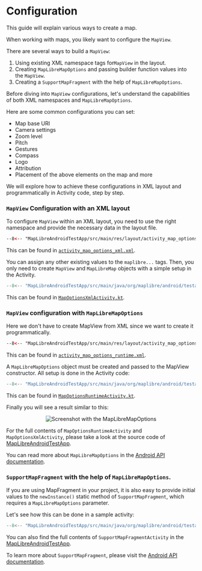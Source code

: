 # Configuration

This guide will explain various ways to create a map.

When working with maps, you likely want to configure the `MapView`.

There are several ways to build a `MapView`:

1. Using existing XML namespace tags for`MapView` in the layout.
2. Creating `MapLibreMapOptions` and passing builder function values into the `MapView`.
3. Creating a `SupportMapFragment` with the help of `MapLibreMapOptions`.

Before diving into `MapView` configurations, let's understand the capabilities of both XML namespaces and `MapLibreMapOptions`.

Here are some common configurations you can set:

- Map base URI
- Camera settings
- Zoom level
- Pitch
- Gestures
- Compass
- Logo
- Attribution
- Placement of the above elements on the map and more

We will explore how to achieve these configurations in XML layout and programmatically in Activity code, step by step.

### `MapView` Configuration with an XML layout

To configure `MapView` within an XML layout, you need to use the right namespace and provide the necessary data in the layout file.

```xml
--8<-- "MapLibreAndroidTestApp/src/main/res/layout/activity_map_options_xml.xml"
```

This can be found in [`activity_map_options_xml.xml`](https://github.com/maplibre/maplibre-native/blob/main/platform/android/MapLibreAndroidTestApp/src/main/res/layout/activity_map_fragment.xml).

You can assign any other existing values to the `maplibre...` tags. Then, you only need to create `MapView` and `MapLibreMap` objects with a simple setup in the Activity.

```kotlin title="MapOptionsXmlActivity.kt"
--8<-- "MapLibreAndroidTestApp/src/main/java/org/maplibre/android/testapp/activity/options/MapOptionsXmlActivity.kt"
```

This can be found in [`MapOptionsXmlActivity.kt`](https://github.com/maplibre/maplibre-native/blob/main/platform/android/MapLibreAndroidTestApp/src/main/java/org/maplibre/android/testapp/activity/options/MapOptionsXmlActivity.kt).

### `MapView` configuration with `MapLibreMapOptions`

 Here we don't have to create MapView from XML since we want to create it programmatically.
```xml
--8<-- "MapLibreAndroidTestApp/src/main/res/layout/activity_map_options_runtime.xml"
```

This can be found in [`activity_map_options_runtime.xml`](https://github.com/maplibre/maplibre-native/blob/main/platform/android/MapLibreAndroidTestApp/src/main/res/layout/activity_map_options_runtime.xml).

A `MapLibreMapOptions` object must be created and passed to the MapView constructor. All setup is done in the Activity code:

```kotlin title="MapOptionsRuntimeActivity.kt"
--8<-- "MapLibreAndroidTestApp/src/main/java/org/maplibre/android/testapp/activity/options/MapOptionsRuntimeActivity.kt"
```

This can be found in [`MapOptionsRuntimeActivity.kt`](https://github.com/maplibre/maplibre-native/blob/main/platform/android/MapLibreAndroidTestApp/src/main/java/org/maplibre/android/testapp/activity/options/MapOptionsRuntimeActivity.kt).

Finally you will see a result similar to this:

<div style="text-align: center">
  <img src="https://github.com/user-attachments/assets/dd85f496-3e6f-4788-933e-4ec3d5999935" alt="Screenshot with the MapLibreMapOptions">
</div>

For the full contents of `MapOptionsRuntimeActivity` and `MapOptionsXmlActivity`, please take a look at the source code of [MapLibreAndroidTestApp](https://github.com/maplibre/maplibre-native/tree/main/platform/android/MapLibreAndroidTestApp/src/main/java/org/maplibre/android/testapp/activity/options).

You can read more about `MapLibreMapOptions` in the [Android API documentation](https://maplibre.org/maplibre-native/android/api/-map-libre%20-native%20-android/org.maplibre.android.maps/-map-libre-map-options/index.html?query=open%20class%20MapLibreMapOptions%20:%20Parcelable).

### `SupportMapFragment` with the help of `MapLibreMapOptions`.

If you are using MapFragment in your project, it is also easy to provide initial values to the `newInstance()` static method of `SupportMapFragment`, which requires a `MapLibreMapOptions` parameter.

Let's see how this can be done in a sample activity:

```kotlin
--8<-- "MapLibreAndroidTestApp/src/main/java/org/maplibre/android/testapp/activity/fragment/SupportMapFragmentActivity.kt"
```

You can also find the full contents of `SupportMapFragmentActivity` in the [MapLibreAndroidTestApp](https://github.com/maplibre/maplibre-native/tree/main/platform/android/MapLibreAndroidTestApp/src/main/java/org/maplibre/android/testapp/activity/fragment/SupportMapFragmentActivity.kt).

To learn more about `SupportMapFragment`, please visit the [Android API documentation](https://maplibre.org/maplibre-native/android/api/-map-libre%20-native%20-android/org.maplibre.android.maps/-support-map-fragment/index.html?query=open%20class%20SupportMapFragment%20:%20Fragment,%20OnMapReadyCallback).
